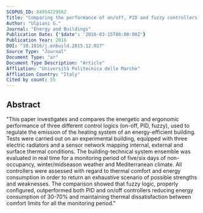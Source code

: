 ```yaml
---
SCOPUS_ID: 84954229562
Title: "Comparing the performance of on/off, PID and fuzzy controllers applied to the heating system of an energy-efficient building"
Author: "Ulpiani G."
Journal: "Energy and Buildings"
Publication Date: {'$date': '2016-03-15T00:00:00Z'}
Publication Year: 2016
DOI: "10.1016/j.enbuild.2015.12.027"
Source Type: "Journal"
Document Type: "ar"
Document Type Description: "Article"
Affliation: "Università Politecnica delle Marche"
Affliation Country: "Italy"
Cited by count: 55
---
```


## Abstract
"This paper investigates and compares the energetic and ergonomic performance of three different control logics (on-off, PID, fuzzy), used to regulate the emission of the heating system of an energy-efficient building. Tests were carried out on an experimental building, equipped with three electric radiators and a sensor network mapping internal, external and surface thermal conditions. The building-technical system ensemble was evaluated in real time for a monitoring period of five/six days of non-occupancy, winter/midseason weather and Mediterranean climate. All controllers were assessed with regard to thermal comfort and energy consumption in order to return an exhaustive scenario of possible strengths and weaknesses. The comparison showed that fuzzy logic, properly configured, outperformed both PID and on/off controllers reducing energy consumption of 30-70% and maintaining thermal dissatisfaction between comfort limits for all the monitoring period."
